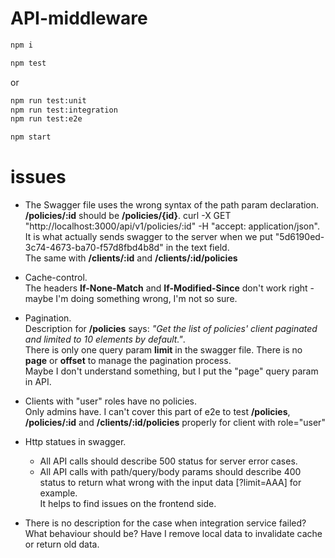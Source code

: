 # API-middleware
```sh
npm i
```
```sh
npm test
```
or
```sh
npm run test:unit
npm run test:integration
npm run test:e2e
```
```sh
npm start
```

# issues
- The Swagger file uses the wrong syntax of the path param declaration.  
**/policies/:id** should be **/policies/{id}**. 
curl -X GET "http://localhost:3000/api/v1/policies/:id" -H "accept: application/json". 
It is what actually sends swagger to the server when we put "5d6190ed-3c74-4673-ba70-f57d8fbd4b8d" in the text field.  
The same with **/clients/:id** and **/clients/:id/policies**

- Cache-control.  
The headers **If-None-Match** and **If-Modified-Since** don't work right - maybe I'm doing something wrong, I'm not so sure.

- Pagination.  
Description for **/policies** says: _"Get the list of policies' client paginated and limited to 10 elements by default."_.  
There is only one query param **limit** in the swagger file. There is no **page** or **offset** to manage the pagination process.  
Maybe I don't understand something, but I put the "page" query param in API.

- Clients with "user" roles have no policies.  
Only admins have. I can't cover this part of e2e to test **/policies**, **/policies/:id** and **/clients/:id/policies** properly for client with role="user"

- Http statues in swagger.  
    - All API calls should describe 500 status for server error cases.  
    - All API calls with path/query/body params should describe 400 status to return what wrong with the input data [?limit=AAA] for example.  
    It helps to find issues on the frontend side.

- There is no description for the case when integration service failed?  
 What behaviour should be? Have I remove local data to invalidate cache or return old data. 